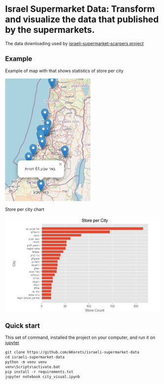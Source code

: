 Israel Supermarket Data: Transform and visualize the data that published by the supermarkets.
=======================================
The data downloading used by [israeli-supermarket-scarpers project](https://github.com/erlichsefi/israeli-supermarket-scarpers/)

Example
-----------
Example of map with that shows statistics of store per city

![Store Per City Map](img/Map.png)

Store per city chart

![Store Per City chart](img/Store_per_city.png)

Quick start
-----------

This set of command, installed the project on your computer, and run it on [jupyter](https://jupyter.org/)

	git clone https://github.com/AKorets/israeli-supermarket-data
	cd israeli-supermarket-data
	python -m venv venv
	venv\Scripts\activate.bat
	pip install -r requirements.txt
	jupyter notebook city_visual.ipynb
